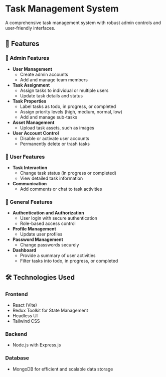 # Task Management System

A comprehensive task management system with robust admin controls and user-friendly interfaces.

## 🚀 Features

### 👑 Admin Features

- **User Management**
  - Create admin accounts
  - Add and manage team members
- **Task Assignment**
  - Assign tasks to individual or multiple users
  - Update task details and status
- **Task Properties**
  - Label tasks as todo, in progress, or completed
  - Assign priority levels (high, medium, normal, low)
  - Add and manage sub-tasks
- **Asset Management**
  - Upload task assets, such as images
- **User Account Control**
  - Disable or activate user accounts
  - Permanently delete or trash tasks

### 👤 User Features

- **Task Interaction**
  - Change task status (in progress or completed)
  - View detailed task information
- **Communication**
  - Add comments or chat to task activities

### 🌟 General Features

- **Authentication and Authorization**
  - User login with secure authentication
  - Role-based access control
- **Profile Management**
  - Update user profiles
- **Password Management**
  - Change passwords securely
- **Dashboard**
  - Provide a summary of user activities
  - Filter tasks into todo, in progress, or completed

## 🛠️ Technologies Used

### Frontend
- React (Vite)
- Redux Toolkit for State Management
- Headless UI
- Tailwind CSS

### Backend
- Node.js with Express.js

### Database
- MongoDB for efficient and scalable data storage
